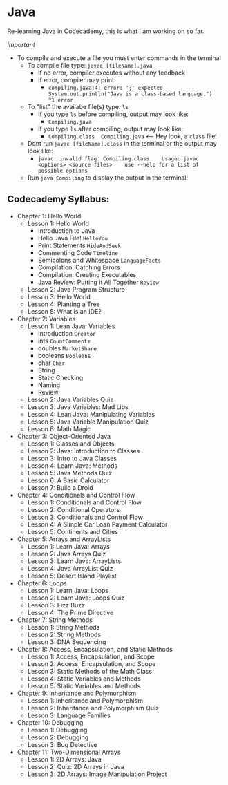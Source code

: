 # Java
Re-learning Java in Codecademy, this is what I am working on so far.

_Important_
- To compile and execute a file you must enter commands in the terminal
  - To compile file type: ```javac [fileName].java```
    - If no error, compiler executes without any feedback
    - If error, compiler may print:
      - ```compiling.java:4: error: ';' expected    System.out.println("Java is a class-based language.")                                                         ^1 error```
  - To "list" the availabe file(s) type: ```ls```
    - If you type ```ls``` before compiling, output may look like:
      - ```Compiling.java```
    - If you type ```ls``` after compiling, output may look like:
      - ```Compiling.class  Compiling.java``` <-- Hey look, a ```class``` file!
  - Dont run ```javac [fileName].class``` in the terminal or the output may look like:
    - ```javac: invalid flag: Compiling.class    Usage: javac <options> <source files>    use --help for a list of possible options```
  - Run ```java Compiling``` to display the output in the terminal!
## Codecademy Syllabus:

- Chapter 1: Hello World
  - Lesson 1: Hello World
    - Introduction to Java 
    - Hello Java File! ```HelloYou```
    - Print Statements ```HideAndSeek```
    - Commenting Code ```Timeline```
    - Semicolons and Whitespace ```LanguageFacts```
    - Compilation: Catching Errors
    - Compilation: Creating Executables 
    - Java Review: Putting it All Together ```Review```
  - Lesson 2: Java Program Structure
  - Lesson 3: Hello World
  - Lesson 4: Planting a Tree
  - Lesson 5: What is an IDE?
- Chapter 2: Variables 
  - Lesson 1: Lean Java: Variables 
    - Introduction ```Creator```
    - ints ```CountComments```
    - doubles ```MarketShare```
    - booleans ```Booleans```
    - char ```Char```
    - String
    - Static Checking
    - Naming
    - Review
  - Lesson 2: Java Variables Quiz
  - Lesson 3: Java Variables: Mad Libs
  - Lesson 4: Lean Java: Manipulating Variables
  - Lesson 5: Java Variable Manipulation Quiz
  - Lesson 6: Math Magic
- Chapter 3: Object-Oriented Java
  - Lesson 1: Classes and Objects
  - Lesson 2: Java: Introduction to Classes
  - Lesson 3: Intro to Java Classes
  - Lesson 4: Learn Java: Methods
  - Lesson 5: Java Methods Quiz
  - Lesson 6: A Basic Calculator
  - Lesson 7: Build a Droid
- Chapter 4: Conditionals and Control Flow
  - Lesson 1: Conditionals and Control Flow
  - Lesson 2: Conditional Operators
  - Lesson 3: Conditionals and Control Flow
  - Lesson 4: A Simple Car Loan Payment Calculator
  - Lesson 5: Continents and Cities
- Chapter 5: Arrays and ArrayLists
  - Lesson 1: Learn Java: Arrays
  - Lesson 2: Java Arrays Quiz
  - Lesson 3: Learn Java: ArrayLists
  - Lesson 4: Java ArrayList Quiz
  - Lesson 5: Desert Island Playlist
- Chapter 6: Loops
  - Lesson 1: Learn Java: Loops
  - Lesson 2: Learn Java: Loops Quiz
  - Lesson 3: Fizz Buzz
  - Lesson 4: The Prime Directive
- Chapter 7: String Methods
  - Lesson 1: String Methods
  - Lesson 2: String Methods
  - Lesson 3: DNA Sequencing
- Chapter 8: Access, Encapsulation, and Static Methods
  - Lesson 1: Access, Encapsulation, and Scope
  - Lesson 2: Access, Encapsulation, and Scope
  - Lesson 3: Static Methods of the Math Class
  - Lesson 4: Static Variables and Methods
  - Lesson 5: Static Variables and Methods
- Chapter 9: Inheritance and Polymorphism
  - Lesson 1: Inheritance and Polymorphism
  - Lesson 2: Inheritance and Polymorphism Quiz
  - Lesson 3: Language Families
- Chapter 10: Debugging
  - Lesson 1: Debugging
  - Lesson 2: Debugging
  - Lesson 3: Bug Detective
- Chapter 11: Two-Dimensional Arrays
  - Lesson 1: 2D Arrays: Java
  - Lesson 2: Quiz: 2D Arrays in Java
  - Lesson 3: 2D Arrays: Image Manipulation Project

